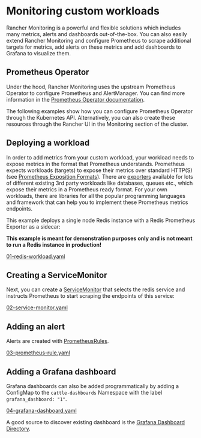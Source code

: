 # Monitoring custom workloads

Rancher Monitoring is a powerful and flexible solutions which includes many metrics, alerts and dashboards out-of-the-box. You can also easily extend Rancher Monitoring and configure Prometheus to scrape additional targets for metrics, add alerts on these metrics and add dashboards to Grafana to visualize them.

## Prometheus Operator

Under the hood, Rancher Monitoring uses the upstream Prometheus Operator to configure Prometheus and AlertManager. You can find more information in the [Prometheus Operator documentation](https://prometheus-operator.dev/).

The following examples show how you can configure Prometheus Operator through the Kubernetes API. Alternatively, you can also create these resources through the Rancher UI in the Monitoring section of the cluster.

## Deploying a workload

In order to add metrics from your custom workload, your workload needs to expose metrics in the format that Prometheus understands. Prometheus expects workloads (targets) to expose their metrics over standard HTTP(S) (see [Prometheus Exposition Formats](https://prometheus.io/docs/instrumenting/exposition_formats/)). There are [exporters](https://prometheus.io/docs/instrumenting/exporters/) available for lots of different existing 3rd party workloads like databases, queues etc., which expose their metrics in a Prometheus ready format. For your own workloads, there are libraries for all the popular programming languages and framework that can help you to implement these Prometheus metrics endpoints. 

This example deploys a single node Redis instance with a Redis Prometheus Exporter as a sidecar:

**This example is meant for demonstration purposes only and is not meant to run a Redis instance in production!**

[01-redis-workload.yaml](./01-redis-workload.yaml)

## Creating a ServiceMonitor

Next, you can create a [ServiceMonitor](https://prometheus-operator.dev/docs/operator/api/#servicemonitor) that selects the redis service and instructs Prometheus to start scraping the endpoints of this service:

[02-service-monitor.yaml](./02-service-monitor.yaml)

## Adding an alert

Alerts are created with [PrometheusRules](https://prometheus-operator.dev/docs/operator/api/#prometheusrule). 

[03-prometheus-rule.yaml](./03-prometheus-rule.yaml)

## Adding a Grafana dashboard

Grafana dashboards can also be added programmatically by adding a ConfigMap to the `cattle-dashboards` Namespace with the label `grafana_dashboard: "1"`.

[04-grafana-dashboard.yaml](./04-grafana-dashboard.yaml)

A good source to discover existing dashboard is the [Grafana Dashboard Directory](https://grafana.com/grafana/dashboards/).
